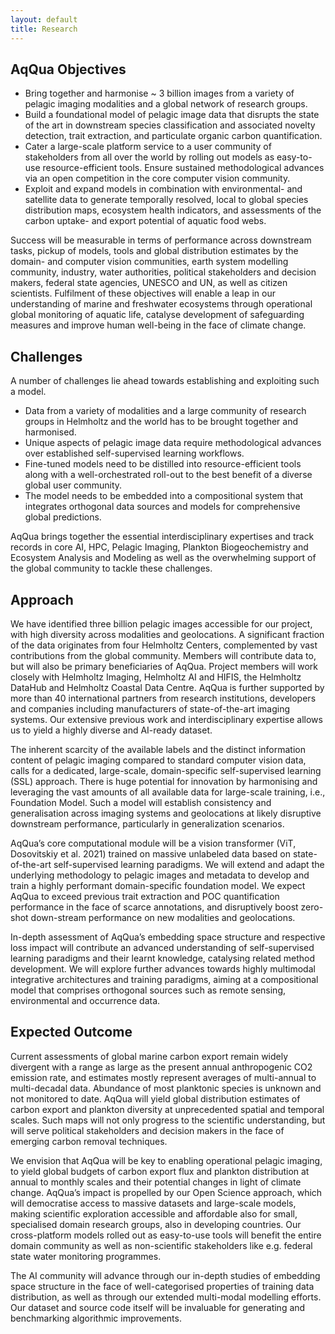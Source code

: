 ```yaml
---
layout: default
title: Research
---
```


## AqQua Objectives
- Bring together and harmonise ~ 3 billion images from a variety of pelagic imaging modalities and a global network of research groups.
- Build a foundational model of pelagic image data that disrupts the state of the art in downstream species classification and associated novelty detection, trait extraction, and particulate organic carbon quantification.
- Cater a large-scale platform service to a user community of stakeholders from all over the world by rolling out models as easy-to-use resource-efficient tools. Ensure sustained methodological advances via an open competition in the core computer vision community.
- Exploit and expand models in combination with environmental- and satellite data to generate temporally resolved, local to global species distribution maps, ecosystem health indicators, and assessments of the carbon uptake- and export potential of aquatic food webs.

Success will be measurable in terms of performance across downstream tasks, pickup of models, tools and global distribution estimates by the domain- and computer vision communities, earth system modelling community, industry, water authorities, political stakeholders and decision makers, federal state agencies, UNESCO and UN, as well as citizen scientists. Fulfilment of these objectives will enable a leap in our understanding of marine and freshwater ecosystems through operational global monitoring of aquatic life, catalyse development of safeguarding measures and improve human well-being in the face of climate change.<br>

## Challenges
A number of challenges lie ahead towards establishing and exploiting such a model. 
- Data from a variety of modalities and a large community of research groups in Helmholtz and the world has to be brought together and harmonised. 
- Unique aspects of pelagic image data require methodological advances over established self-supervised learning workflows. 
- Fine-tuned models need to be distilled into resource-efficient tools along with a well-orchestrated roll-out to the best benefit of a diverse global user community. 
- The model needs to be embedded into a compositional system that integrates orthogonal data sources and models for comprehensive global predictions.

AqQua brings together the essential interdisciplinary expertises and track records in core AI, HPC, Pelagic Imaging, Plankton Biogeochemistry and Ecosystem Analysis and Modeling as well as the overwhelming support of the global community to tackle these challenges. 

## Approach
We have identified three billion pelagic images accessible for our project, with high diversity across modalities and geolocations. A significant fraction of the data originates from four Helmholtz Centers, complemented by vast contributions from the global community. Members will contribute data to, but will also be primary beneficiaries of AqQua. Project members will work closely with Helmholtz Imaging, Helmholtz AI and HIFIS, the Helmholtz DataHub and Helmholtz Coastal Data Centre. AqQua is further supported by more than 40 international partners from research institutions, developers and companies including manufacturers of state-of-the-art imaging systems. Our extensive previous work and interdisciplinary expertise allows us to yield a highly diverse and AI-ready dataset. 

The inherent scarcity of the available labels and the distinct information content of pelagic imaging compared to standard computer vision data, calls for a dedicated, large-scale, domain-specific self-supervised learning (SSL) approach. There is huge potential for innovation by harmonising and leveraging the vast amounts of all available data for large-scale training, i.e., Foundation Model. Such a model will establish consistency and generalisation across imaging systems and geolocations at likely disruptive downstream performance, particularly in generalization scenarios.

AqQua’s core computational module will be a vision transformer (ViT, Dosovitskiy et al. 2021) trained on massive unlabeled data based on state-of-the-art self-supervised learning paradigms. We will extend and adapt the underlying methodology to pelagic images and metadata to develop and train a highly performant domain-specific foundation model. We expect AqQua to exceed previous trait extraction and POC quantification performance in the face of scarce annotations, and disruptively boost zero-shot down-stream performance on new modalities and geolocations.

In-depth assessment of AqQua’s embedding space structure and respective loss impact will contribute an advanced understanding of self-supervised learning paradigms and their learnt knowledge, catalysing related method development. We will explore further advances towards highly multimodal integrative architectures and training paradigms, aiming at a compositional model that comprises orthogonal sources such as remote sensing, environmental and occurrence data.

## Expected Outcome
Current assessments of global marine carbon export remain widely divergent with a range as large as the present annual anthropogenic CO2 emission rate, and estimates mostly represent averages of multi-annual to multi-decadal data. Abundance of most planktonic species is unknown and not monitored to date. AqQua will yield global distribution estimates of carbon export and plankton diversity at unprecedented spatial and temporal scales. Such maps will not only progress to the scientific understanding, but will serve political stakeholders and decision makers in the face of emerging carbon removal techniques. 

We envision that AqQua will be key to enabling operational pelagic imaging, to yield global budgets of carbon export flux and plankton distribution at annual to monthly scales and their potential changes in light of climate change.
AqQua’s impact is propelled by our Open Science approach, which will democratise access to massive datasets and large-scale models, making scientific exploration accessible and affordable also for small, specialised domain research groups, also in developing countries. Our cross-platform models rolled out as easy-to-use tools will benefit the entire domain community as well as non-scientific stakeholders like e.g. federal state water monitoring programmes.

The AI community will advance through our in-depth studies of embedding space structure in the face of well-categorised properties of training data distribution, as well as through our extended multi-modal modelling efforts. Our dataset and source code itself will be invaluable for generating and benchmarking algorithmic improvements. 
